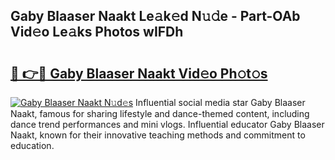 ## Gaby Blaaser Naakt Le𝚊k𝚎d N𝚞𝚍e - Part-OAb Vid𝚎o Le𝚊ks Photos wIFDh

# <h2><a href="http://fb0t8t.evod.top/?m=Gaby+Blaaser+Naakt">🔗 👉🔴 Gaby Blaaser Naakt Vid𝚎o Ph𝚘t𝚘s</a></h2>

[![Gaby Blaaser Naakt N𝚞d𝚎s](https://i.imgur.com/8V9OHl7.gif)](http://fb0t8t.evod.top/?m=Gaby+Blaaser+Naakt)
Influential social media star Gaby Blaaser Naakt, famous for sharing lifestyle and dance-themed content, including dance trend performances and mini vlogs. Influential educator Gaby Blaaser Naakt, known for their innovative teaching methods and commitment to education. 
